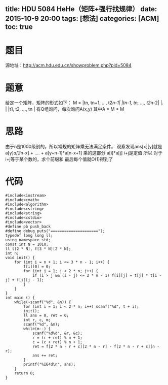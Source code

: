 title: HDU 5084 HeHe（矩阵+强行找规律）
date: 2015-10-9 20:00
tags: [想法]
categories: [ACM]
toc: true
---
# 题目	
源地址：http://acm.hdu.edu.cn/showproblem.php?pid=5084

# 题意
给定一个矩阵，矩阵的形式如下：
M = |tn,   tn+1, ..., t2*n-1|
    |tn-1, tn,   ..., t2*n-2|
    |.                      |
    |t1,   t2,   ..., tn    |
有Q组询问，每次询问A(x,y) 其中A = M * M

# 思路
由于n是1000级别的，所以常规的矩阵乘无法满足条件。
观察发现ans[x][y]就是 a[y]*a[2*n-x] + .... + a[y+n-1]*a[n-x+1] 乘的这部分 a[i]*a[j] i+j是定值 所以 对于i+j等于某个数的，求个前缀和 最后每个值就O(1)得到了

<!--more-->

# 代码
```
#include<iostream>
#include<cmath>
#include<algorithm>
#include<cstring>
#include<string>
#include<cstdio>
#include<vector>
#define pb push_back
#define debug puts("=====================");
typedef long long ll;
using namespace std;
const int N = 1010;
ll t[2 * N], f[3 * N][2 * N];
int n;
void init() {
    for (int i = n + 1; i <= 3 * n - 1; i++) {
        f[i][0] = 0;
        for (int j = 1; j < 2 * n; j++) {
            if (i > j && (i - j) <= 2 * n - 1) f[i][j] = t[j] * t[i - j] + f[i][j - 1];
        }
    }
}
int main () {
    while(~scanf("%d", &n)) {
        for (int i = 1; i < 2 * n; i++) scanf("%d", t + i);
        init();
        ll ans = 0, ret = 0;
        int r, c, m;
        scanf("%d", &m);
        while(m--) {
            scanf("%d%d", &r, &c);
            r = (r + ret) % n + 1;
            c = (c + ret) % n + 1;
            ret = f[2 * n - r + c][2 * n - r] - f[2 * n - r + c][n - r];
            ans += ret;
        }
        printf("%I64d\n", ans);
    }
    return 0;
}
```

